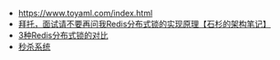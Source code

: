 - https://www.toyaml.com/index.html
- [拜托，面试请不要再问我Redis分布式锁的实现原理【石杉的架构笔记】](https://mp.weixin.qq.com/s?__biz=MzU0OTk3ODQ3Ng==&mid=2247483893&idx=1&sn=32e7051116ab60e41f72e6c6e29876d9&chksm=fba6e9f6ccd160e0c9fa2ce4ea1051891482a95b1483a63d89d71b15b33afcdc1f2bec17c03c&mpshare=1&scene=23&srcid=1121Vlt0Mey0OD5eYWt8HPyB#rd)
-  [3种Redis分布式锁的对比](https://www.cnblogs.com/wlwl/p/11651409.html)
-  [秒杀系统](https://github.com/zaiyunduan123/springboot-seckill)